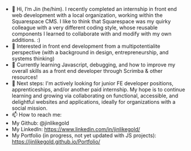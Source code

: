 - 👋 Hi, I’m Jin (he/him). I recently completed an internship in front end web development with a local organization, working within the Squarespace CMS. I like to think that Squarespace was my quirky colleague with a very different coding style, whose reusable components I learned to collaborate with and modify with my own additions. :)
- 👀 Interested in front end development from a multipotentialite perspective (with a background in design, entrepreneurship, and systems thinking)
- 🌱 Currently learning Javascript, debugging, and how to improve my overall skills as a front end developer through Scrimba & other resources!
- 💞️ Next steps: I'm actively looking for junior FE developer positions, apprenticeships, and/or another paid internship. My hope is to continue learning and growing via  collaborating on functional, accessible, and delightful websites and applications, ideally for organizations with a social mission.
- 📫 How to reach me:
- My Github: @jinlikegold
- My LinkedIn: https://www.linkedin.com/in/jinlikegold/
- My Portfolio (in progress, not yet updated with JS projects): https://jinlikegold.github.io/Portfolio/

<!---
jinlikegold/jinlikegold is a ✨ special ✨ repository because its `README.md` (this file) appears on your GitHub profile.
You can click the Preview link to take a look at your changes.
--->
